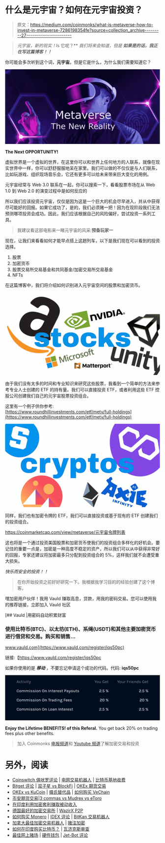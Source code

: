 # 什么是元宇宙？如何在元宇宙投资？

> 原文：<https://medium.com/coinmonks/what-is-metaverse-how-to-invest-in-metaverse-7286198354fe?source=collection_archive---------27----------------------->

> *元宇宙，*新的现实！*I***s 它呢？** *我们将来会知道，但是* ***如果是的话，我正在写这篇博客！！***

你可能会多次听到这个词，**元宇宙**。但是它是什么，为什么我们需要知道它？

![](img/59c6ee03b51d1cb51419ab4ff7a639aa.png)

**The Next OPPORTUNITY!**

虚拟世界是一个虚拟的世界，在这里你可以和世界上任何地方的人联系，就像在现实世界中一样，你可以舒舒服服地呆在家里。我们可以做的不仅仅是与人们联系，比如玩游戏、组织现场音乐会，它还有更多可以给未来带来巨大变化的用例。

元宇宙经常与 Web 3.0 联系在一起，你可以搜索一下，看看股票市场在从 Web 1.0 到 Web 2.0 的演变过程中是如何反应的

所以我们应该投资元宇宙，仅仅是因为这是一个巨大的机会尽早进入，并从中获得尽可能好的回报。如果它成功了，是的，我们必须赌一把！因为在现阶段我们无法预测哪项投资会成功。因此，我们应该根据自己的风险偏好，尝试投资一系列工具。

> 我建议看这部电影来一睹元宇宙的风采:**预备玩家一**

现在，让我们来看看如何才能早点搭上这趟列车，以下是我们现在可以看到的投资选择。

1.  股票
2.  加密货币
3.  股票交易所交易基金和共同基金/加密交易所交易基金
4.  NFTs

在这篇博客中，我们将介绍如何识别进入元宇宙空间的股票和加密货币。

![](img/76d410572c33855f9c20ab2986dfe62c.png)

由于我们没有太多的时间和专业知识来研究这些股票，我看到一个简单的方法来参考专业人士创建的 ETF 的持有量。我们可以直接投资 ETF，或者利用这些 ETF 控股公司创建我们自己的元宇宙股票投资组合。

这里有一个例子供你参考:[https://www.roundhillinvestments.com/etf/metv/full-holdings](https://www.roundhillinvestments.com/etf/metv/full-holdings)

![](img/17698455c4d74d46c42811b955e13647.png)

同样，我们也有加密令牌的 ETF，我们可以直接投资或基于现有的 ETF 创建我们的投资组合。

https://coinmarketcap.com/view/metaverse/元宇宙令牌列表

这也将是一个通过投资美国股票和加密货币使我们的投资组合多样化的好机会。要记住的重要一点是，加密是一种高度不稳定的资产，所以我们可以从中获得非常好的回报，专家还建议将加密最多只分配到投资组合的 5%，这样我们就不会遭受重大损失。

*快乐而安全的投资！！*

> 在你开始投资之前好好研究一下。我根据我学习目的的经验创建了这个博客。

嘿加密用户伙伴！我用 Vauld 赚取高息，贷款，用我的密码交易。您可以使用我的推荐链接，立即加入 Vauld 社区

[](https://www.vauld.com/register/iqs50pc) [## Vauld |用密码自动积累财富

### 使用比特币(BTC)、以太坊(ETH)、系绳(USDT)和其他主要加密货币进行借贷和交易。购买和销售…

www.vauld.com](https://www.vauld.com/register/iqs50pc) 

链接:【https://www.vauld.com/register/iqs50pc 

如果你使用的是 ***移动*** ，不要忘记申请这个成功的代码。代码: **iqs50pc**

![](img/114fd4afc241028fe4c52776d0c6f13d.png)

**Enjoy the Lifetime BENEFITS! of this Referal.** You get back 20% on trading fees plus other benefits.

> 加入 Coinmonks [电报频道](https://t.me/coincodecap)和 [Youtube 频道](https://www.youtube.com/c/coinmonks/videos)了解加密交易和投资

# 另外，阅读

*   [Coinswitch 俱吠罗评论](/coinmonks/coinswitch-kuber-review-1a8dc5c7a739) | [电网交易机器人](https://coincodecap.com/grid-trading) | [比特币基地收费](/coinmonks/coinbase-fees-831e77d4f2c5)
*   [Bitget 评论](https://coincodecap.com/bitget-review) | [双子星 vs BlockFi](https://coincodecap.com/gemini-vs-blockfi) | [OKEx 期货交易](https://coincodecap.com/okex-futures-trading)
*   [OKEx vs KuCoin](https://coincodecap.com/okex-kucoin) | [摄氏替代品](https://coincodecap.com/celsius-alternatives) | [如何购买 VeChain](https://coincodecap.com/buy-vechain)
*   [币安期货交易](https://coincodecap.com/binance-futures-trading)|[3 commas vs Mudrex vs eToro](https://coincodecap.com/mudrex-3commas-etoro)
*   [在印度利用加密套利赚取被动收入](https://coincodecap.com/crypto-arbitrage-in-india)
*   [德国最好的加密交易所](https://coincodecap.com/crypto-exchanges-in-germany) | [WazirX P2P](https://coincodecap.com/wazirx-p2p)
*   [如何购买 Monero](https://coincodecap.com/buy-monero) | [IDEX 评论](https://coincodecap.com/idex-review) | [BitKan 交易机器人](https://coincodecap.com/bitkan-trading-bot)
*   [加拿大最佳加密交易机器人](https://coincodecap.com/5-best-crypto-trading-bots-in-canada) | [赌注加密](https://coincodecap.com/staking-crypto)
*   [如何在印度购买比特币？](/coinmonks/buy-bitcoin-in-india-feb50ddfef94) | [瓦济克斯审查](/coinmonks/wazirx-review-5c811b074f5b)
*   [最佳网上赌场](https://coincodecap.com/best-online-casinos) | [硬件钱包](/coinmonks/hardware-wallets-dfa1211730c6) | [Jet-Bot 评论](https://coincodecap.com/jet-bot-review)